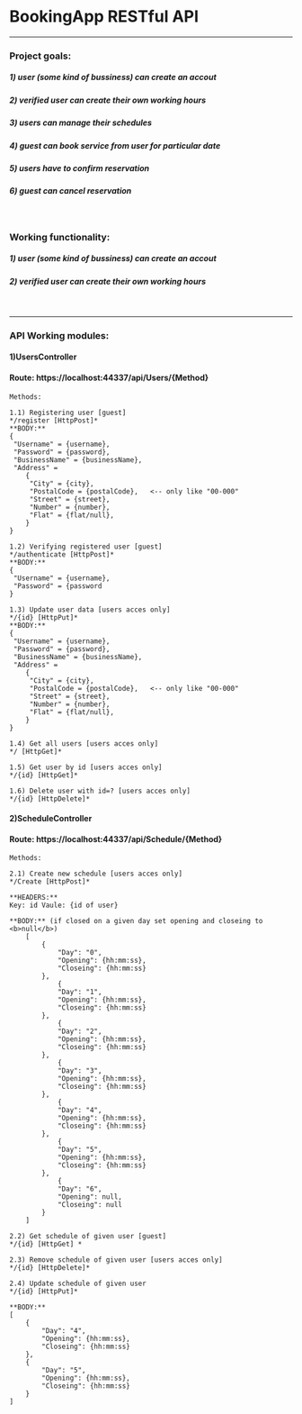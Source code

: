 <h1>BookingApp RESTful API</h1>
<hr>
<h3>Project goals:</h3>
	<h5>1) user (some kind of bussiness) can create an accout</h5>
	<h5>2) verified user can create their own working hours</h5>
	<h5>3) users can manage their schedules</h5>
	<h5>4) guest can book service from user for particular date</h5>
	<h5>5) users have to confirm reservation</h5>
	<h5>6) guest can cancel reservation</h5>
<br>
<h3>Working functionality:</h3>
	<h5>1) user (some kind of bussiness) can create an accout</h5>
	<h5>2) verified user can create their own working hours</h5>
<br>
<hr>

<h3>API Working modules: </h3>

<h4>1)UsersController</h4>
<h4>Route: https://localhost:44337/api/Users/{Method}</h4>

	Methods:

	1.1) Registering user [guest]
	*/register [HttpPost]*
	**BODY:**
	{
	 "Username" = {username},
	 "Password" = {password},
	 "BusinessName" = {businessName},
	 "Address" = 
		{
		 "City" = {city},
		 "PostalCode = {postalCode},   <-- only like "00-000"
		 "Street" = {street},
		 "Number" = {number},
		 "Flat" = {flat/null},
		}
	}

	1.2) Verifying registered user [guest]
	*/authenticate [HttpPost]*
	**BODY:**
	{
	 "Username" = {username},
	 "Password" = {password
	}

	1.3) Update user data [users acces only]
	*/{id} [HttpPut]*
	**BODY:**
	{
	 "Username" = {username},
	 "Password" = {password},
	 "BusinessName" = {businessName},
	 "Address" = 
		{
		 "City" = {city},
		 "PostalCode = {postalCode},   <-- only like "00-000"
		 "Street" = {street},
		 "Number" = {number},
		 "Flat" = {flat/null},
		}
	}	

	1.4) Get all users [users acces only]
	*/ [HttpGet]*

	1.5) Get user by id [users acces only]
	*/{id} [HttpGet]*

	1.6) Delete user with id=? [users acces only]
	*/{id} [HttpDelete]*

	
<h4>2)ScheduleController</h4>
<h4>Route: https://localhost:44337/api/Schedule/{Method}</h4>

	Methods:

	2.1) Create new schedule [users acces only]
	*/Create [HttpPost]*
	
	**HEADERS:**
	Key: id Vaule: {id of user}

	**BODY:** (if closed on a given day set opening and closeing to <b>null</b>)
		[
			{
				"Day": "0",
				"Opening": {hh:mm:ss},
				"Closeing": {hh:mm:ss}
			},
				{
				"Day": "1",
				"Opening": {hh:mm:ss},
				"Closeing": {hh:mm:ss}
			},
				{
				"Day": "2",
				"Opening": {hh:mm:ss},
				"Closeing": {hh:mm:ss}
			},
				{
				"Day": "3",
				"Opening": {hh:mm:ss},
				"Closeing": {hh:mm:ss}
			},
				{
				"Day": "4",
				"Opening": {hh:mm:ss},
				"Closeing": {hh:mm:ss}
			},
				{
				"Day": "5",
				"Opening": {hh:mm:ss},
				"Closeing": {hh:mm:ss}
			},
				{
				"Day": "6",
				"Opening": null,
				"Closeing": null
			}
		]

	2.2) Get schedule of given user [guest]
	*/{id} [HttpGet] *

	2.3) Remove schedule of given user [users acces only]
	*/{id} [HttpDelete]*

	2.4) Update schedule of given user
	*/{id} [HttpPut]*

	**BODY:**
	[
		{
			"Day": "4",
			"Opening": {hh:mm:ss},
			"Closeing": {hh:mm:ss}
		},
		{
			"Day": "5",
			"Opening": {hh:mm:ss},
			"Closeing": {hh:mm:ss}
		}
	]
	
